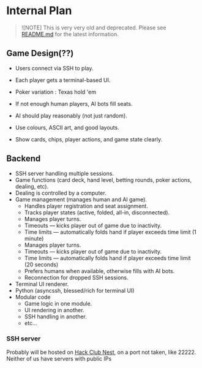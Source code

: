 # Internal Plan

> ![NOTE]
> This is very very old and deprecated. Please see [README.md](README.md) for the latest information.

## Game Design(??)

- Users connect via SSH to play.
- Each player gets a terminal-based UI.
- Poker variation : Texas hold 'em
- If not enough human players, AI bots fill seats.
- AI should play reasonably (not just random).

- Use colours, ASCII art, and good layouts.
- Show cards, chips, player actions, and game state clearly.

## Backend

- SSH server handling multiple sessions.
- Game functions (card deck, hand level, betting rounds, poker actions, dealing, etc).
- Dealing is controlled by a computer.
- Game management (manages human and AI game).
  - Handles player registration and seat assignment.
  - Tracks player states (active, folded, all-in, disconnected).
  - Manages player turns.
  - Timeouts — kicks player out of game due to inactivity.
  - Time limits — automatically folds hand if player exceeds time limit (1 minute)
  - Manages player turns.
  - Timeouts — kicks player out of game due to inactivity.
  - Time limits — automatically folds hand if player exceeds time limit (20 seconds)
  - Prefers humans when available, otherwise fills with AI bots.
  - Reconnection for dropped SSH sessions.
- Terminal UI renderer.
- Python (asyncssh, blessed/rich for terminal UI)
- Modular code
  - Game logic in one module.
  - UI rendering in another.
  - SSH handling in another.
  - etc...

### SSH server

Probably will be hosted on [Hack Club Nest](https://hackclub.app), on a port not taken, like 22222. Neither of us have servers with public IPs
